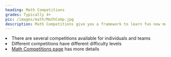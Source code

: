 ```yaml
---
heading: Math Competitions
grades: Typically 4+
pic: /images/math/MathComp.jpg
description: Math Competitions give you a framework to learn fun new math concepts in a given timeframe
---
```

<li>There are several competitions available for individuals and teams</li>
<li>Different competitions have different difficulty levels</li>
<li><a href="/mathematics/mathcompetitions/">Math Competitions page</a> has more details</li>
